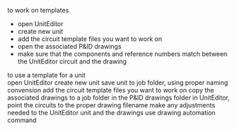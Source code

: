 

to work on templates	
 * open UnitEditor
 * create new unit
 * add the circuit template files you want to work on
 * open the associated P&ID drawings
 * make sure that the components and reference numbers match between the UnitEditor circuit and the drawing
	
	
	
	
	
to use a template for a unit	
	open UnitEditor
	create new unit
	save unit to job folder, using proper naming convension
	add the circuit template files you want to work on
	copy the associated drawings to a job folder in the P&ID drawings folder
	in UnitEditor, point the circuits to the proper drawing filename
	make any adjustments needed to the UnitEditor unit and the drawings
	use drawing automation command
